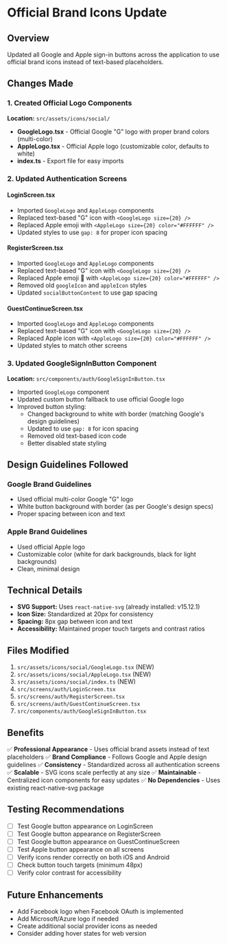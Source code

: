 # Official Brand Icons Update

## Overview

Updated all Google and Apple sign-in buttons across the application to use official brand icons instead of text-based placeholders.

## Changes Made

### 1. Created Official Logo Components

**Location:** `src/assets/icons/social/`

- **GoogleLogo.tsx** - Official Google "G" logo with proper brand colors (multi-color)
- **AppleLogo.tsx** - Official Apple logo (customizable color, defaults to white)
- **index.ts** - Export file for easy imports

### 2. Updated Authentication Screens

#### LoginScreen.tsx

- Imported `GoogleLogo` and `AppleLogo` components
- Replaced text-based "G" icon with `<GoogleLogo size={20} />`
- Replaced Apple emoji with `<AppleLogo size={20} color="#FFFFFF" />`
- Updated styles to use `gap: 8` for proper icon spacing

#### RegisterScreen.tsx

- Imported `GoogleLogo` and `AppleLogo` components
- Replaced text-based "G" icon with `<GoogleLogo size={20} />`
- Replaced Apple emoji 🍎 with `<AppleLogo size={20} color="#FFFFFF" />`
- Removed old `googleIcon` and `appleIcon` styles
- Updated `socialButtonContent` to use gap spacing

#### GuestContinueScreen.tsx

- Imported `GoogleLogo` and `AppleLogo` components
- Replaced text-based "G" icon with `<GoogleLogo size={20} />`
- Replaced Apple icon with `<AppleLogo size={20} color="#FFFFFF" />`
- Updated styles to match other screens

### 3. Updated GoogleSignInButton Component

**Location:** `src/components/auth/GoogleSignInButton.tsx`

- Imported `GoogleLogo` component
- Updated custom button fallback to use official Google logo
- Improved button styling:
  - Changed background to white with border (matching Google's design guidelines)
  - Updated to use `gap: 8` for icon spacing
  - Removed old text-based icon code
  - Better disabled state styling

## Design Guidelines Followed

### Google Brand Guidelines

- Used official multi-color Google "G" logo
- White button background with border (as per Google's design specs)
- Proper spacing between icon and text

### Apple Brand Guidelines

- Used official Apple logo
- Customizable color (white for dark backgrounds, black for light backgrounds)
- Clean, minimal design

## Technical Details

- **SVG Support:** Uses `react-native-svg` (already installed: v15.12.1)
- **Icon Size:** Standardized at 20px for consistency
- **Spacing:** 8px gap between icon and text
- **Accessibility:** Maintained proper touch targets and contrast ratios

## Files Modified

1. `src/assets/icons/social/GoogleLogo.tsx` (NEW)
2. `src/assets/icons/social/AppleLogo.tsx` (NEW)
3. `src/assets/icons/social/index.ts` (NEW)
4. `src/screens/auth/LoginScreen.tsx`
5. `src/screens/auth/RegisterScreen.tsx`
6. `src/screens/auth/GuestContinueScreen.tsx`
7. `src/components/auth/GoogleSignInButton.tsx`

## Benefits

✅ **Professional Appearance** - Uses official brand assets instead of text placeholders
✅ **Brand Compliance** - Follows Google and Apple design guidelines
✅ **Consistency** - Standardized across all authentication screens
✅ **Scalable** - SVG icons scale perfectly at any size
✅ **Maintainable** - Centralized icon components for easy updates
✅ **No Dependencies** - Uses existing react-native-svg package

## Testing Recommendations

- [ ] Test Google button appearance on LoginScreen
- [ ] Test Google button appearance on RegisterScreen
- [ ] Test Google button appearance on GuestContinueScreen
- [ ] Test Apple button appearance on all screens
- [ ] Verify icons render correctly on both iOS and Android
- [ ] Check button touch targets (minimum 48px)
- [ ] Verify color contrast for accessibility

## Future Enhancements

- Add Facebook logo when Facebook OAuth is implemented
- Add Microsoft/Azure logo if needed
- Create additional social provider icons as needed
- Consider adding hover states for web version
